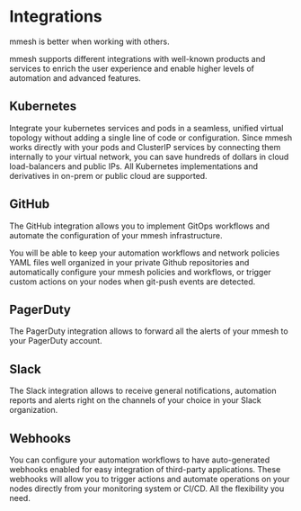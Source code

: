 # Integrations

mmesh is better when working with others.

mmesh supports different integrations with well-known products and services to enrich the user experience and enable higher levels of automation and advanced features.

## Kubernetes

Integrate your kubernetes services and pods in a seamless, unified virtual topology without adding a single line of code or configuration. Since mmesh works directly with your pods and ClusterIP services by connecting them internally to your virtual network,
you can save hundreds of dollars in cloud load-balancers and public IPs. All Kubernetes implementations and derivatives in on-prem or public cloud are supported.

## GitHub

The GitHub integration allows you to implement GitOps workflows and automate the configuration of your mmesh infrastructure.

You will be able to keep your automation workflows and network policies YAML files well organized in your private Github repositories and automatically configure your mmesh policies and workflows, or trigger custom actions on your nodes when git-push events are detected.

## PagerDuty

The PagerDuty integration allows to forward all the alerts of your mmesh to your PagerDuty account.

## Slack

The Slack integration allows to receive general notifications, automation reports and alerts right on the channels of your choice in your Slack organization.

## Webhooks

You can configure your automation workflows to have auto-generated webhooks enabled for easy integration of third-party applications. These webhooks will allow you to trigger actions and automate operations on your nodes directly from your monitoring system or CI/CD. All the flexibility you need.

